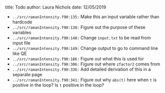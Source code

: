 title: Todo
author: Laura Nichols
date: 12/05/2019

* `../src/ramanIntensity.f90:135:` Make this an input variable rather than hardcode
* `../src/ramanIntensity.f90:138:` Figure out the purpose of these variables
* `../src/ramanIntensity.f90:148:` Change `input.txt` to be read from input file
* `../src/ramanIntensity.f90:149:` Change output to go to command line like QE
* `../src/ramanIntensity.f90:186:` Figure out what this is used for
* `../src/ramanIntensity.f90:306:` Figure out where `zfactor2` comes from
* `../src/ramanIntensity.f90:336:` Add detailed derivation of this in a separate page
* `../src/ramanIntensity.f90:341:` Figure out why `abs(t)` here when `t` is positive in the loop? Is `t` positive in the loop?
